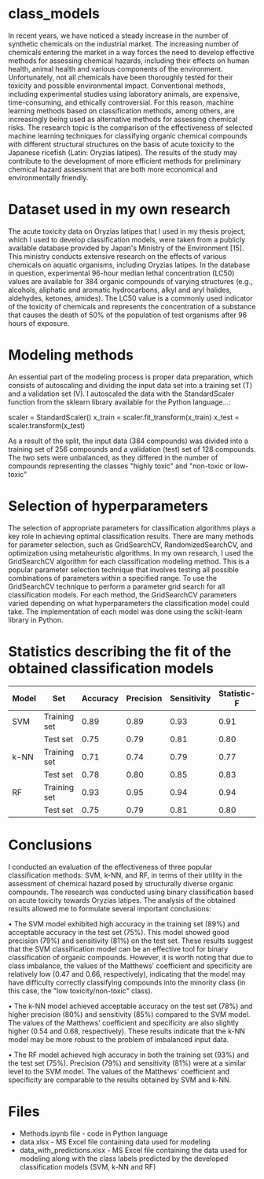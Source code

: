 # class_models
In recent years, we have noticed a steady increase in the number of synthetic chemicals on the industrial market. The increasing number of chemicals entering the market in a way forces the need to develop effective methods for assessing chemical hazards, including their effects on human health, animal health and various components of the environment. Unfortunately, not all chemicals have been thoroughly tested for their toxicity and possible environmental impact. Conventional methods, including experimental studies using laboratory animals, are expensive, time-consuming, and ethically controversial. For this reason, machine learning methods based on classification methods, among others, are increasingly being used as alternative methods for assessing chemical risks. 
The research topic is the comparison of the effectiveness of selected machine learning techniques for classifying organic chemical compounds with different structural structures on the basis of acute toxicity to the Japanese ricefish (Latin: Oryzias latipes). 
The results of the study may contribute to the development of more efficient methods for preliminary chemical hazard assessment that are both more economical and environmentally friendly.

# Dataset used in my own research
The acute toxicity data on Oryzias latipes that I used in my thesis project, which I used to develop classification models, were taken from a publicly available database provided by Japan's Ministry of the Environment [15]. This ministry conducts extensive research on the effects of various chemicals on aquatic organisms, including Oryzias latipes. In the database in question, experimental 96-hour median lethal concentration (LC50) values are available for 384 organic compounds of varying structures (e.g., alcohols, aliphatic and aromatic hydrocarbons, alkyl and aryl halides, aldehydes, ketones, amides). The LC50 value is a commonly used indicator of the toxicity of chemicals and represents the concentration of a substance that causes the death of 50% of the population of test organisms after 96 hours of exposure.

# Modeling methods
An essential part of the modeling process is proper data preparation, which consists of autoscaling and dividing the input data set into a training set (T) and a validation set (V). I autoscaled the data with the StandardScaler function from the sklearn library available for the Python language...:

scaler = StandardScaler()
x_train = scaler.fit_transform(x_train)
x_test = scaler.transform(x_test)

As a result of the split, the input data (384 compounds) was divided into a training set of 256 compounds and a validation (test) set of 128 compounds. The two sets were unbalanced, as they differed in the number of compounds representing the classes "highly toxic" and "non-toxic or low-toxic"

# Selection of hyperparameters
The selection of appropriate parameters for classification algorithms plays a key role in achieving optimal classification results. There are many methods for parameter selection, such as GridSearchCV, RandomizedSearchCV, and optimization using metaheuristic algorithms. In my own research, I used the GridSearchCV algorithm for each classification modeling method. This is a popular parameter selection technique that involves testing all possible combinations of parameters within a specified range. To use the GridSearchCV technique to perform a parameter grid search for all classification models. 
For each method, the GridSearchCV parameters varied depending on what hyperparameters the classification model could take. The implementation of each model was done using the scikit-learn library in Python.

# Statistics describing the fit of the obtained classification models

| Model | Set          | Accuracy | Precision | Sensitivity | Statistic-F | MCC         | Specificity |
|-------|--------------|----------|-----------|-------------|-------------|-------------|-------------|
| SVM   | Training set | 0.89     | 0.89      | 0.93        | 0.91        | 0.76        | 0.82        |
|       | Test set     | 0.75     | 0.79      | 0.81        | 0.80        | 0.47        | 0.66        |
| k-NN  | Training set | 0.71     | 0.74      | 0.79        | 0.77        | 0.39        | 0.59        |
|       | Test set     | 0.78     | 0.80      | 0.85        | 0.83        | 0.54        | 0.68        |
| RF    | Training set | 0.93     | 0.95      | 0.94        | 0.94        | 0.86        | 0.93        |
|       | Test set     | 0.75     | 0.79      | 0.81        | 0.80        | 0.47        | 0.66        |

# Conclusions 
I conducted an evaluation of the effectiveness of three popular classification methods: SVM, k-NN, and RF, in terms of their utility in the assessment of chemical hazard posed by structurally diverse organic compounds. The research was conducted using binary classification based on acute toxicity towards Oryzias latipes. The analysis of the obtained results allowed me to formulate several important conclusions:

• The SVM model exhibited high accuracy in the training set (89%) and acceptable accuracy in the test set (75%). This model showed good precision (79%) and sensitivity (81%) on the test set. These results suggest that the SVM classification model can be an effective tool for binary classification of organic compounds. However, it is worth noting that due to class imbalance, the values of the Matthews' coefficient and specificity are relatively low (0.47 and 0.66, respectively), indicating that the model may have difficulty correctly classifying compounds into the minority class (in this case, the "low toxicity/non-toxic" class).

• The k-NN model achieved acceptable accuracy on the test set (78%) and higher precision (80%) and sensitivity (85%) compared to the SVM model. The values of the Matthews' coefficient and specificity are also slightly higher (0.54 and 0.68, respectively). These results indicate that the k-NN model may be more robust to the problem of imbalanced input data.

• The RF model achieved high accuracy in both the training set (93%) and the test set (75%). Precision (79%) and sensitivity (81%) were at a similar level to the SVM model. The values of the Matthews' coefficient and specificity are comparable to the results obtained by SVM and k-NN.

# Files
- Methods.ipynb file - code in Python language
- data.xlsx - MS Excel file containing data used for modeling 
- data_with_predictions.xlsx - MS Excel file containing the data used for modeling along with the class labels predicted by the developed classification models (SVM, k-NN and RF)

